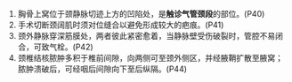 1. 胸骨上窝位于颈静脉切迹上方的凹陷处，是**触诊气管颈段**的部位。(P40)
2. 手术切断颈阔肌时须对位缝合以避免形成较大的疤痕。(P41)
3. 颈外静脉穿深筋膜处，两者彼此紧密愈着，当静脉壁受伤破裂时，管腔不易闭合，可致气栓。(P42)
4. 颈椎结核脓肿多积于椎前间隙，向两侧可至颈外侧区，并经腋鞘扩散至腋窝；脓肿溃破后，可经咽后间隙向下至后纵隔。(P44)
